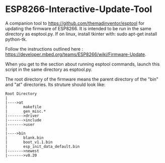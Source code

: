 # ESP8266-Interactive-Update-Tool
A companion tool to https://github.com/themadinventor/esptool for updating the firmware of ESP8266.
It is intended to be  run in the same directory as esptool.py.
If on linux, install tkinter with: sudo apt-get install python-tk.

Follow the instructions outlined here : https://developer.mbed.org/teams/ESP8266/wiki/Firmware-Update.

When you get to the section about running esptool commands, launch this script in the same directory as esptool.py.

The root directory of the firmware means the parent directory of the "bin" and "at" directories. 
Its struture should look like:

```
Root Directory
|
|---->at
|       makefile
|       gen_misc.*
|------->driver 
|------->include
|------->user
|
|---->bin
|       blank.bin
|       boot_v1.1.bin
|       esp_init_data_default.bin
|------->newest
|------->v0.20
```
